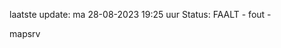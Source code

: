laatste update: 
ma 28-08-2023 19:25   uur 
Status: FAALT - fout - 
<div class="service R">mapsrv</div>